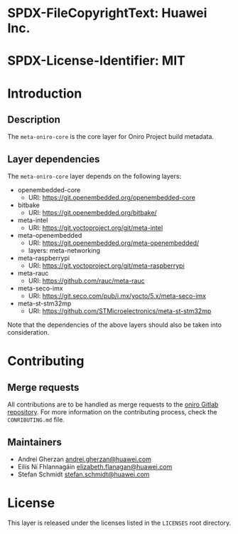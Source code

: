 # SPDX-FileCopyrightText: Huawei Inc.
#
# SPDX-License-Identifier: MIT

# Introduction

## Description

The `meta-oniro-core` is the core layer for Oniro Project build metadata.

## Layer dependencies

The `meta-oniro-core` layer depends on the following layers:

* openembedded-core
  * URI: https://git.openembedded.org/openembedded-core
* bitbake
  * URI: https://git.openembedded.org/bitbake/
* meta-intel
  * URI: https://git.yoctoproject.org/git/meta-intel
* meta-openembedded
  * URI: https://git.openembedded.org/meta-openembedded/
  * layers: meta-networking
* meta-raspberrypi
  * URI: https://git.yoctoproject.org/git/meta-raspberrypi
* meta-rauc
  * URI: https://github.com/rauc/meta-rauc
* meta-seco-imx
  * URI: https://git.seco.com/pub/i.mx/yocto/5.x/meta-seco-imx
* meta-st-stm32mp
  * URI: https://github.com/STMicroelectronics/meta-st-stm32mp

Note that the dependencies of the above layers should also be taken into
consideration.

# Contributing

## Merge requests

All contributions are to be handled as merge requests to the
[oniro Gitlab repository](https://gitlab.eclipse.org/eclipse/oniro-core/oniro.git).
For more information on the contributing process, check the `CONRIBUTING.md`
file.

## Maintainers

* Andrei Gherzan <andrei.gherzan@huawei.com>
* Eilís Ní Fhlannagáin <elizabeth.flanagan@huawei.com>
* Stefan Schmidt <stefan.schmidt@huawei.com>

# License

This layer is released under the licenses listed in the `LICENSES` root
directory.
